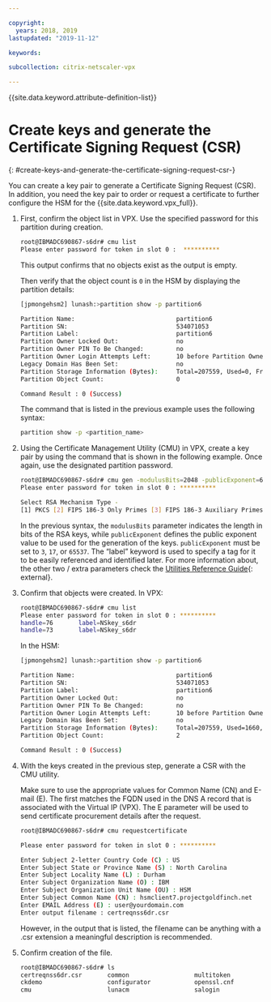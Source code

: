```yaml
---

copyright:
  years: 2018, 2019
lastupdated: "2019-11-12"

keywords:

subcollection: citrix-netscaler-vpx

---
```


{{site.data.keyword.attribute-definition-list}}

# Create keys and generate the Certificate Signing Request (CSR)
{: #create-keys-and-generate-the-certificate-signing-request-csr-}

You can create a key pair to generate a Certificate Signing Request (CSR). In addition, you need the key pair to order or request a certificate to further configure the HSM for the {{site.data.keyword.vpx_full}}.

1. First, confirm the object list in VPX. Use the specified password for this partition during creation.

   ```sh
   root@IBMADC690867-s6dr# cmu list
   Please enter password for token in slot 0 : 	**********
   ```
   
   This output confirms that no objects exist as the output is empty.
   
   Then verify that the object count is `0` in the HSM by displaying the partition details:
   
   ```sh
   [jpmongehsm2] lunash:>partition show -p partition6
   
   Partition Name:                            partition6
   Partition SN:                              534071053
   Partition Label:                           partition6
   Partition Owner Locked Out:                no
   Partition Owner PIN To Be Changed:         no
   Partition Owner Login Attempts Left:       10 before Partition Owner is Locked Out
   Legacy Domain Has Been Set:                no
   Partition Storage Information (Bytes):     Total=207559, Used=0, Free=207559
   Partition Object Count:                    0
   
   Command Result : 0 (Success)
   ```
   
   The command that is listed in the previous example uses the following syntax:
   
   ```sh
   partition show -p <partition_name>
   ```
   
2. Using the Certificate Management Utility (CMU) in VPX, create a key pair by using the command that is shown in the following example. Once again, use the designated partition password.

   ```sh
   root@IBMADC690867-s6dr# cmu gen -modulusBits=2048 -publicExponent=65537 -sign=T -verify=T -label=NSkey_s6dr
   Please enter password for token in slot 0 : **********
   
   Select RSA Mechanism Type -
   [1] PKCS [2] FIPS 186-3 Only Primes [3] FIPS 186-3 Auxiliary Primes : 1
   ```
   
   In the previous syntax, the `modulusBits` parameter indicates the length in bits of the RSA keys, while `publicExponent` defines the public exponent value to be used for the generation of the keys. `publicExponent` must be set to `3`, `17`, or `65537`. The “label” keyword is used to specify a tag for it to be easily referenced and identified later. For more information about, the other two / extra parameters check the [Utilities Reference Guide](https://public.dhe.ibm.com/cloud/bluemix/network/vpx/utilities_reference_guide.pdf){: external}.

3. Confirm that objects were created. In VPX:
   
   ```sh
   root@IBMADC690867-s6dr# cmu list
   Please enter password for token in slot 0 : **********
   handle=76       label=NSkey_s6dr
   handle=73       label=NSkey_s6dr
   ```
   
   In the HSM:
   
   ```sh
   [jpmongehsm2] lunash:>partition show -p partition6
   
   Partition Name:                            partition6
   Partition SN:                              534071053
   Partition Label:                           partition6
   Partition Owner Locked Out:                no
   Partition Owner PIN To Be Changed:         no
   Partition Owner Login Attempts Left:       10 before Partition Owner is Locked Out
   Legacy Domain Has Been Set:                no
   Partition Storage Information (Bytes):     Total=207559, Used=1660,  Free=205899
   Partition Object Count:                    2
   
   Command Result : 0 (Success)
   ```
   
4. With the keys created in the previous step, generate a CSR with the CMU utility.
   
   Make sure to use the appropriate values for Common Name (CN) and E-mail (E). The first matches the FQDN used in the DNS A record that is associated with the Virtual IP (VPX). The E parameter will be used to send certificate procurement details after the request.

   ```sh
   root@IBMADC690867-s6dr# cmu requestcertificate
   
   Please enter password for token in slot 0 : **********
   
   Enter Subject 2-letter Country Code (C) : US
   Enter Subject State or Province Name (S) : North Carolina
   Enter Subject Locality Name (L) : Durham
   Enter Subject Organization Name (O) : IBM
   Enter Subject Organization Unit Name (OU) : HSM
   Enter Subject Common Name (CN) : hsmclient7.projectgoldfinch.net   
   Enter EMAIL Address (E) : user@yourdomain.com
   Enter output filename : certreqnss6dr.csr
   ```
   
   However, in the output that is listed, the filename can be anything with a .csr extension a meaningful description is recommended.
   
5. Confirm creation of the file.
   
   ```sh
   root@IBMADC690867-s6dr# ls
   certreqnss6dr.csr       common                  multitoken              	server.pem
   ckdemo                  configurator            openssl.cnf             	uninstall.sh
   cmu                     lunacm                  salogin                 vtl
   ```
